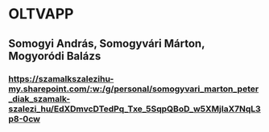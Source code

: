 # OLTVAPP
## Somogyi András, Somogyvári Márton, Mogyoródi Balázs
### https://szamalkszalezihu-my.sharepoint.com/:w:/g/personal/somogyvari_marton_peter_diak_szamalk-szalezi_hu/EdXDmvcDTedPq_Txe_5SqpQBoD_w5XMjlaX7NqL3p8-0cw
